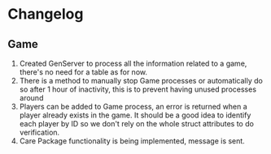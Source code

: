# Changelog

## Game
1. Created GenServer to process all the information related to a game, there's no need for a table as for now.
2. There is a method to manually stop Game processes or automatically do so after 1 hour of inactivity, this is to prevent having unused processes around
3. Players can be added to Game process, an error is returned when a player already exists in the game. It should be a good idea to identify each player by ID so we don't rely on the whole struct attributes to do verification.
4. Care Package functionality is being implemented, message is sent.
